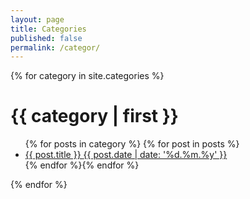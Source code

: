 ```yaml
---
layout: page
title: Categories
published: false
permalink: /categor/
---
```

<!-- categories -->
{% for category in site.categories %}
<div class="box">
	<h1>{{ category | first }}<a name="{{ category | first | cgi_escape }}"></a></h1>
	<ul class="postList">
	{% for posts in category %}
      {% for post in posts %}
		<li><a href="{{ post.url }}" title="{{ post.excerpt }}">{{ post.title }}
			<span>{{ post.date | date: '%d.%m.%y' }}</span></a></li>						
	{% endfor %}{% endfor %}
	</ul>
</div>				
{% endfor %}
